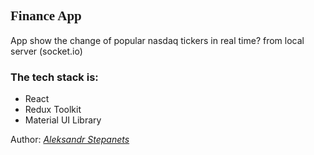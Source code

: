 
<h2 style="font-family: Cambria, Cochin, Georgia, Times, 'Times New Roman', serif;">Finance App</h2>
App show the change of popular nasdaq tickers in real time? from local server (socket.io)

### The tech stack is: ### 
 - React
 - Redux Toolkit
 - Material UI Library

Author: [*Aleksandr Stepanets*](https://www.linkedin.com/in/aleksandr-stepanets-84328884/)
